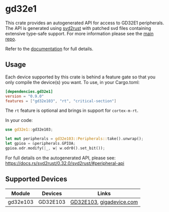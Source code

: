 # gd32e1
This crate provides an autogenerated API for access to GD32E1 peripherals.
The API is generated using [svd2rust] with patched svd files containing
extensive type-safe support. For more information please see the [main repo].

Refer to the [documentation] for full details.

[svd2rust]: https://github.com/japaric/svd2rust
[main repo]: https://github.com/gd32-rust/gd32-rs
[documentation]: https://docs.rs/gd32e1/latest/gd32e1/

## Usage
Each device supported by this crate is behind a feature gate so that you only
compile the device(s) you want. To use, in your Cargo.toml:

```toml
[dependencies.gd32e1]
version = "0.9.0"
features = ["gd32e103", "rt", "critical-section"]
```

The `rt` feature is optional and brings in support for `cortex-m-rt`.

In your code:

```rust
use gd32e1::gd32e103;

let mut peripherals = gd32e103::Peripherals::take().unwrap();
let gpioa = &peripherals.GPIOA;
gpioa.odr.modify(|_, w| w.odr0().set_bit());
```

For full details on the autogenerated API, please see:
https://docs.rs/svd2rust/0.32.0/svd2rust/#peripheral-api

## Supported Devices

| Module | Devices | Links |
|:------:|:-------:|:-----:|
| gd32e103 | GD32E103 | [GD32E103](https://www.gigadevice.com/manual/gd32e103xx-user-manual/), [gigadevice.com](https://www.gigadevice.com/products/microcontrollers/gd32/arm-cortex-m4/value-line/gd32e103-series/) |
